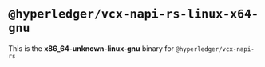 # `@hyperledger/vcx-napi-rs-linux-x64-gnu`

This is the **x86_64-unknown-linux-gnu** binary for `@hyperledger/vcx-napi-rs`
